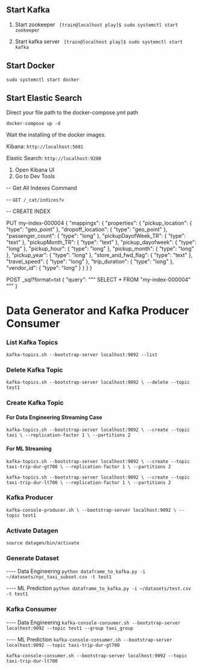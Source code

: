 ## Start Kafka

1. Start zookeeper
` [train@localhost play]$ sudo systemctl start zookeeper`

2. Start kafka server
` [train@localhost play]$ sudo systemctl start kafka`

## Start Docker
`sudo systemctl start docker`

## Start Elastic Search

Direct your file path to the docker-compose.yml path

`docker-compose up -d`

Wait the installing of the docker images.

Kibana:
`http://localhost:5601`

Elastic Search:
`http://localhost:9200`

1) Open Kibana UI
2) Go to Dev Tools

-- Get All Indexes Command

-- `GET /_cat/indices?v`


-- CREATE INDEX

PUT my-index-000004
{
  "mappings": {
    "properties": {
      "pickup_location": {
        "type": "geo_point"
      },
      "dropoff_location": {
          "type": "geo_point"
      },
      "passenger_count": {
          "type": "long"
      },
      "pickupDayofWeek_TR": {
          "type": "text"
      },
      "pickupMonth_TR": {
          "type": "text"
      },
      "pickup_dayofweek": {
          "type": "long"
      },
      "pickup_hour": {
          "type": "long"
      },
      "pickup_month": {
          "type": "long"
      },
      "pickup_year": {
          "type": "long"
      },
      "store_and_fwd_flag": {
          "type": "text"
      },
      "travel_speed": {
          "type": "long"
      },
      "trip_duration": {
          "type": "long"
        },
        "vendor_id": {
          "type": "long"
      }
    }
  }
}

POST _sql?format=txt
  {
    "query": """
    SELECT * FROM "my-index-000004"
    """
  }


# Data Generator and Kafka Producer Consumer

### List Kafka Topics

`kafka-topics.sh --bootstrap-server localhost:9092 --list`

### Delete Kafka Topic

`
kafka-topics.sh --bootstrap-server localhost:9092 \
--delete --topic test1
`

### Create Kafka Topic

#### For Data Engineering Streaming Case
`kafka-topics.sh --bootstrap-server localhost:9092 \
--create --topic taxi \
--replication-factor 1 \
--partitions 2`

#### For ML Streaming
`kafka-topics.sh --bootstrap-server localhost:9092 \
--create --topic taxi-trip-dur-gt700 \
--replication-factor 1 \
--partitions 2`

`kafka-topics.sh --bootstrap-server localhost:9092 \
--create --topic taxi-trip-dur-lt700 \
--replication-factor 1 \
--partitions 2`

### Kafka Producer

`kafka-console-producer.sh \
--bootstrap-server localhost:9092 \
--topic test1`

### Activate Datagen

`source datagen/bin/activate`

### Generate Dataset
---- Data Engineering
`python dataframe_to_kafka.py -i ~/datasets/nyc_taxi_subset.csv -t test1`

---- ML Prediction
`python dataframe_to_kafka.py -i ~/datasets/test.csv -t test1`

### Kafka Consumer
---- Data Engineering
`kafka-console-consumer.sh --bootstrap-server localhost:9092 --topic test1 --group taxi_group`

---- ML Prediction
`kafka-console-consumer.sh --bootstrap-server localhost:9092 --topic taxi-trip-dur-gt700`

`kafka-console-consumer.sh --bootstrap-server localhost:9092 --topic taxi-trip-dur-lt700`
